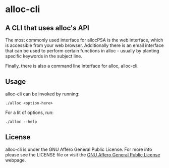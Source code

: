 # alloc-cli

## A CLI that uses alloc's API

The most commonly used interface for allocPSA is the web interface, which is
accessible from your web browser. Additionally there is an email interface that
can be used to perform certain functions in alloc - usually by planting
specific keywords in the subject line.

Finally, there is also a command line interface for alloc, alloc-cli.

## Usage

alloc-cli can be invoked by running:

`./alloc <option-here>`

For a lit of options, run:

`./alloc --help`

## License

alloc-cli is under the GNU Affero General Public License. For more info please
see the LICENSE file or visit the [GNU Affero General Public
License](http://www.gnu.org/licenses/agpl-3.0.en.html) webpage.
